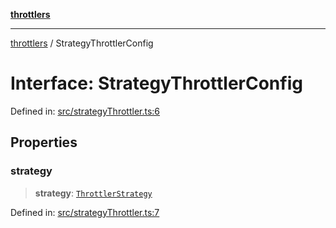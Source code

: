 [**throttlers**](../README.md)

***

[throttlers](../globals.md) / StrategyThrottlerConfig

# Interface: StrategyThrottlerConfig

Defined in: [src/strategyThrottler.ts:6](https://github.com/havelessbemore/throttlers/blob/71b6926c68e5c43e70c3be251f905b2bb4d30de8/src/strategyThrottler.ts#L6)

## Properties

### strategy

> **strategy**: [`ThrottlerStrategy`](ThrottlerStrategy.md)

Defined in: [src/strategyThrottler.ts:7](https://github.com/havelessbemore/throttlers/blob/71b6926c68e5c43e70c3be251f905b2bb4d30de8/src/strategyThrottler.ts#L7)

